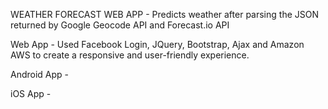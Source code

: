 WEATHER FORECAST WEB APP - Predicts weather after parsing the JSON returned by Google Geocode API and Forecast.io API

Web App - Used Facebook Login, JQuery, Bootstrap, Ajax and Amazon AWS to create a responsive and user-friendly experience.

Android App - 

iOS App - 
